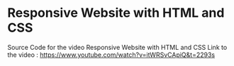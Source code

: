 # Responsive Website with HTML and CSS

Source Code for the video Responsive Website with HTML and CSS
Link to the video : https://www.youtube.com/watch?v=itWRSvCApiQ&t=2293s
